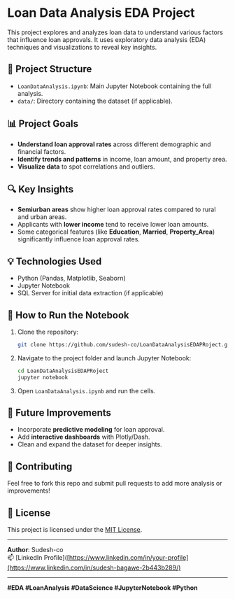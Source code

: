 # Loan Data Analysis EDA Project

This project explores and analyzes loan data to understand various factors that influence loan approvals. It uses exploratory data analysis (EDA) techniques and visualizations to reveal key insights.

## 📂 Project Structure

- `LoanDataAnalysis.ipynb`: Main Jupyter Notebook containing the full analysis.
- `data/`: Directory containing the dataset (if applicable).

## 📊 Project Goals

- **Understand loan approval rates** across different demographic and financial factors.
- **Identify trends and patterns** in income, loan amount, and property area.
- **Visualize data** to spot correlations and outliers.

## 🔍 Key Insights

- **Semiurban areas** show higher loan approval rates compared to rural and urban areas.
- Applicants with **lower income** tend to receive lower loan amounts.
- Some categorical features (like **Education**, **Married**, **Property_Area**) significantly influence loan approval rates.

## 💡 Technologies Used

- Python (Pandas, Matplotlib, Seaborn)
- Jupyter Notebook
- SQL Server for initial data extraction (if applicable)

## 🏁 How to Run the Notebook

1. Clone the repository:
    ```bash
    git clone https://github.com/sudesh-co/LoanDataAnalysisEDAPRoject.git
    ```
2. Navigate to the project folder and launch Jupyter Notebook:
    ```bash
    cd LoanDataAnalysisEDAPRoject
    jupyter notebook
    ```
3. Open `LoanDataAnalysis.ipynb` and run the cells.

## 🚀 Future Improvements

- Incorporate **predictive modeling** for loan approval.
- Add **interactive dashboards** with Plotly/Dash.
- Clean and expand the dataset for deeper insights.

## 🙌 Contributing

Feel free to fork this repo and submit pull requests to add more analysis or improvements!

## 📜 License

This project is licensed under the [MIT License](LICENSE).

---

**Author**: Sudesh-co  
📫 [LinkedIn Profile]([https://www.linkedin.com/in/your-profile](https://www.linkedin.com/in/sudesh-bagawe-2b443b289/)  

---

**#EDA #LoanAnalysis #DataScience #JupyterNotebook #Python**
